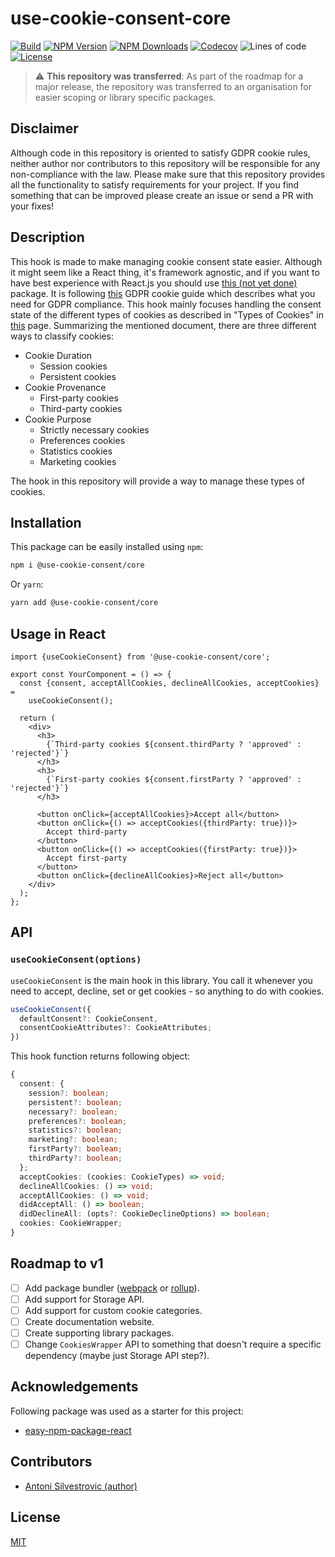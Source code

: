 # use-cookie-consent-core

[![Build](https://img.shields.io/github/checks-status/bring-shrubbery/use-cookie-consent/main)](https://github.com/bring-shrubbery/use-cookie-consent/actions)
[![NPM Version](https://img.shields.io/npm/v/use-cookie-consent)](https://www.npmjs.com/package/use-cookie-consent)
[![NPM Downloads](https://img.shields.io/npm/dm/use-cookie-consent)](https://www.npmjs.com/package/use-cookie-consent)
[![Codecov](https://img.shields.io/codecov/c/github/bring-shrubbery/use-cookie-consent)](https://github.com/bring-shrubbery/use-cookie-consent/actions/workflows/codecov.yml)
![Lines of code](https://img.shields.io/tokei/lines/github/bring-shrubbery/use-cookie-consent)
[![License](https://img.shields.io/npm/l/use-cookie-consent)](https://github.com/bring-shrubbery/use-cookie-consent/blob/main/LICENSE)

> :warning: **This repository was transferred**: As part of the roadmap for a major release, the repository was transferred to an organisation for easier scoping or library specific packages.

## Disclaimer

Although code in this repository is oriented to satisfy GDPR cookie rules, neither author nor contributors to this repository will be responsible for any non-compliance with the law. Please make sure that this repository provides all the functionality to satisfy requirements for your project. If you find something that can be improved please create an issue or send a PR with your fixes!

## Description

This hook is made to make managing cookie consent state easier. Although it might seem like a React thing, it's framework agnostic, and if you want to have best experience with React.js you should use [this (not yet done)]() package. It is following [this](https://gdpr.eu/cookies) GDPR cookie guide which describes what you need for GDPR compliance. This hook mainly focuses handling the consent state of the different types of cookies as described in "Types of Cookies" in [this](https://gdpr.eu/cookies) page. Summarizing the mentioned document, there are three different ways to classify cookies:

- Cookie Duration
  - Session cookies
  - Persistent cookies
- Cookie Provenance
  - First-party cookies
  - Third-party cookies
- Cookie Purpose
  - Strictly necessary cookies
  - Preferences cookies
  - Statistics cookies
  - Marketing cookies

The hook in this repository will provide a way to manage these types of cookies.

## Installation

This package can be easily installed using `npm`:

```bash
npm i @use-cookie-consent/core
```

Or `yarn`:

```bash
yarn add @use-cookie-consent/core
```

## Usage in React

```tsx
import {useCookieConsent} from '@use-cookie-consent/core';

export const YourComponent = () => {
  const {consent, acceptAllCookies, declineAllCookies, acceptCookies} =
    useCookieConsent();

  return (
    <div>
      <h3>
        {`Third-party cookies ${consent.thirdParty ? 'approved' : 'rejected'}`}
      </h3>
      <h3>
        {`First-party cookies ${consent.firstParty ? 'approved' : 'rejected'}`}
      </h3>

      <button onClick={acceptAllCookies}>Accept all</button>
      <button onClick={() => acceptCookies({thirdParty: true})}>
        Accept third-party
      </button>
      <button onClick={() => acceptCookies({firstParty: true})}>
        Accept first-party
      </button>
      <button onClick={declineAllCookies}>Reject all</button>
    </div>
  );
};
```

## API

### `useCookieConsent(options)`

`useCookieConsent` is the main hook in this library. You call it whenever you need to accept, decline, set or get cookies - so anything to do with cookies.

```ts
useCookieConsent({
  defaultConsent?: CookieConsent,
  consentCookieAttributes?: CookieAttributes;
})
```

This hook function returns following object:

```ts
{
  consent: {
    session?: boolean;
    persistent?: boolean;
    necessary?: boolean;
    preferences?: boolean;
    statistics?: boolean;
    marketing?: boolean;
    firstParty?: boolean;
    thirdParty?: boolean;
  };
  acceptCookies: (cookies: CookieTypes) => void;
  declineAllCookies: () => void;
  acceptAllCookies: () => void;
  didAcceptAll: () => boolean;
  didDeclineAll: (opts?: CookieDeclineOptions) => boolean;
  cookies: CookieWrapper;
}
```

## Roadmap to v1

- [ ] Add package bundler ([webpack](https://webpack.js.org/) or [rollup](https://rollupjs.org/)).
- [ ] Add support for Storage API.
- [ ] Add support for custom cookie categories.
- [ ] Create documentation website.
- [ ] Create supporting library packages.
- [ ] Change `CookiesWrapper` API to something that doesn't require a specific dependency (maybe just Storage API step?).

## Acknowledgements

Following package was used as a starter for this project:

- [easy-npm-package-react](https://github.com/bring-shrubbery/easy-npm-package-react)

## Contributors

- [Antoni Silvestrovic (author)](https://github.com/bring-shrubbery)

## License

[MIT](https://github.com/bring-shrubbery/use-cookie-consent/blob/master/LICENSE)
